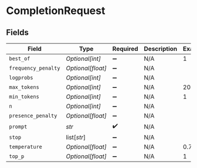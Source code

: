 # CompletionRequest


## Fields

| Field               | Type                | Required            | Description         | Example             |
| ------------------- | ------------------- | ------------------- | ------------------- | ------------------- |
| `best_of`           | *Optional[int]*     | :heavy_minus_sign:  | N/A                 | 1                   |
| `frequency_penalty` | *Optional[float]*   | :heavy_minus_sign:  | N/A                 |                     |
| `logprobs`          | *Optional[int]*     | :heavy_minus_sign:  | N/A                 |                     |
| `max_tokens`        | *Optional[int]*     | :heavy_minus_sign:  | N/A                 | 2048                |
| `min_tokens`        | *Optional[int]*     | :heavy_minus_sign:  | N/A                 | 1                   |
| `n`                 | *Optional[int]*     | :heavy_minus_sign:  | N/A                 |                     |
| `presence_penalty`  | *Optional[float]*   | :heavy_minus_sign:  | N/A                 |                     |
| `prompt`            | *str*               | :heavy_check_mark:  | N/A                 |                     |
| `stop`              | list[*str*]         | :heavy_minus_sign:  | N/A                 |                     |
| `temperature`       | *Optional[float]*   | :heavy_minus_sign:  | N/A                 | 0.7                 |
| `top_p`             | *Optional[float]*   | :heavy_minus_sign:  | N/A                 | 1                   |